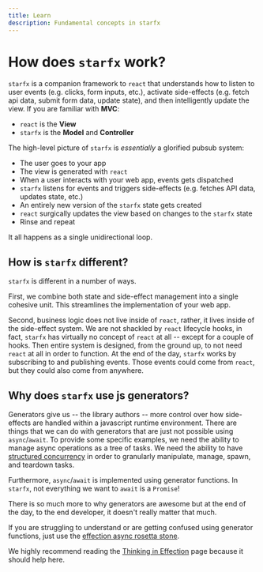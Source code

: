 ```yaml
---
title: Learn
description: Fundamental concepts in starfx
---
```


# How does `starfx` work?

`starfx` is a companion framework to `react` that understands how to listen to
user events (e.g. clicks, form inputs, etc.), activate side-effects (e.g. fetch
api data, submit form data, update state), and then intelligently update the
view. If you are familiar with **MVC**:

- `react` is the **View**
- `starfx` is the **Model** and **Controller**

The high-level picture of `starfx` is _essentially_ a glorified pubsub system:

- The user goes to your app
- The view is generated with `react`
- When a user interacts with your web app, events gets dispatched
- `starfx` listens for events and triggers side-effects (e.g. fetches API data,
  updates state, etc.)
- An entirely new version of the `starfx` state gets created
- `react` surgically updates the view based on changes to the `starfx` state
- Rinse and repeat

It all happens as a single unidirectional loop.

## How is `starfx` different?

`starfx` is different in a number of ways.

First, we combine both state and side-effect management into a single cohesive
unit. This streamlines the implementation of your web app.

Second, business logic does not live inside of `react`, rather, it lives inside
of the side-effect system. We are not shackled by `react` lifecycle hooks, in
fact, `starfx` has virtually no concept of `react` at all -- except for a couple
of hooks. Then entire system is designed, from the ground up, to not need
`react` at all in order to function. At the end of the day, `starfx` works by
subscribing to and publishing events. Those events could come from `react`, but
they could also come from anywhere.

## Why does `starfx` use js generators?

Generators give us -- the library authors -- more control over how side-effects
are handled within a javascript runtime environment. There are things that we
can do with generators that are just not possible using `async`/`await`. To
provide some specific examples, we need the ability to manage async operations
as a tree of tasks. We need the ability to have
[structured concurrency](https://en.wikipedia.org/wiki/Structured_concurrency)
in order to granularly manipulate, manage, spawn, and teardown tasks.

Furthermore, `async`/`await` is implemented using generator functions. In
`starfx`, not everything we want to `await` is a `Promise`!

There is so much more to why generators are awesome but at the end of the day,
to the end developer, it doesn't really matter that much.

If you are struggling to understand or are getting confused using generator
functions, just use the
[effection async rosetta stone](https://frontside.com/effection/docs/async-rosetta-stone).

We highly recommend reading the
[Thinking in Effection](https://frontside.com/effection/docs/thinking-in-effection)
page because it should help here.
